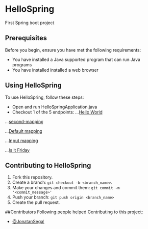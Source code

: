 # HelloSpring
First Spring boot project

## Prerequisites
Before you begin, ensure you have met the following requirements:

* You have installed a Java supported program that can run Java programs
* You have installed installed a web browser

## Using HelloSpring
To use HelloSpring, follow these steps:

* Open and run HelloSpringApplication.java
* Checkout 1 of the 5 endpoints:
...[Hello World](http://localhost:8080/first-mapping)

...[second-mapping](http://localhost:8080/second-mapping)

...[Default mapping](http://localhost:8080/)

...[Input mapping](http://localhost:8080/parameter)

...[Is it Friday](http://localhost:8080/is-it-friday)



## Contributing to HelloSpring

1. Fork this repository.
2. Create a branch: `git checkout -b <branch_name>`.
3. Make your changes and commit them: `git commit -m '<commit_message>'`
4. Push your branch: `git push origin <branch_name>`
5. Create the pull request.


##Contributors
Following people helped Contributing to this project:

* [@JonatanSegal](https://github.com/JonatanSegal)
